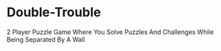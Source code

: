 # Double-Trouble
2 Player Puzzle Game Where You Solve Puzzles And Challenges While Being Separated By A Wall
